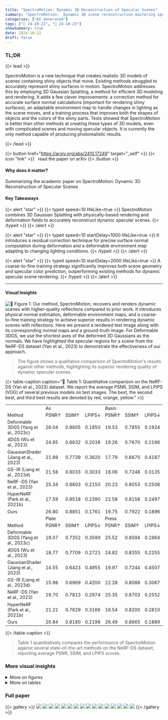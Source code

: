 ```yaml
---
title: "SpectroMotion: Dynamic 3D Reconstruction of Specular Scenes"
summary: "SpectroMotion:  Dynamic 3D scene reconstruction mastering specular surfaces, even in motion, using enhanced 3D Gaussian Splatting."
categories: ["AI Generated"]
tags: ["🔖 24-10-22", "🤗 24-10-23"]
showSummary: true
date: 2024-10-22
draft: false
---
```


### TL;DR


{{< lead >}}

SpectroMotion is a new technique that creates realistic 3D models of scenes containing shiny objects that move.  Existing methods struggled to accurately represent shiny surfaces in motion. SpectroMotion addresses this by employing 3D Gaussian Splatting, a method for efficient 3D modeling and rendering. It adds a few clever improvements: a correction method for accurate surface normal calculations (important for rendering shiny surfaces), an adaptable environment map to handle changes in lighting as the scene moves, and a training process that improves both the shapes of objects and the colors of the shiny parts.  Tests showed that SpectroMotion is better than other methods at creating these types of 3D models, even with complicated scenes and moving specular objects.  It is currently the only method capable of producing photorealistic results.

{{< /lead >}}


{{< button href="https://arxiv.org/abs/2410.17249" target="_self" >}}
{{< icon "link" >}} &nbsp; read the paper on arXiv
{{< /button >}}

#### Why does it matter?
Summarizing the academic paper on SpectroMotion: Dynamic 3D Reconstruction of Specular Scenes
#### Key Takeaways

{{< alert "star" >}}
{{< typeit speed=10 lifeLike=true >}} SpectroMotion combines 3D Gaussian Splatting with physically-based rendering and deformation fields to accurately reconstruct dynamic specular scenes. {{< /typeit >}}
{{< /alert >}}

{{< alert "star" >}}
{{< typeit speed=10 startDelay=1000 lifeLike=true >}} It introduces a residual correction technique for precise surface normal computation during deformation and a deformable environment map adapting to changing lighting conditions. {{< /typeit >}}
{{< /alert >}}

{{< alert "star" >}}
{{< typeit speed=10 startDelay=2000 lifeLike=true >}} A coarse-to-fine training strategy significantly improves both scene geometry and specular color prediction, outperforming existing methods for dynamic specular scene rendering. {{< /typeit >}}
{{< /alert >}}

------
#### Visual Insights



![](figures/figures_1_0.png "🔼 Figure 1: Our method, SpectroMotion, recovers and renders dynamic scenes with higher-quality reflections compared to prior work. It introduces physical normal estimation, deformable environment maps, and a coarse-to-fine training strategy to achieve superior results in rendering dynamic scenes with reflections. Here we present a rendered test image along with its corresponding normal maps and a ground-truth image. For Deformable 3DGS, we use the shortest axes of the deformed 3D Gaussians as the normals. We have highlighted the specular regions for a scene from the NeRF-DS dataset (Yan et al., 2023) to demonstrate the effectiveness of our approach.")

> The figure shows a qualitative comparison of SpectroMotion's results against other methods, highlighting its superior rendering quality of dynamic specular scenes.







{{< table-caption caption="🔽 Table 1: Quantitative comparison on the NeRF-DS (Yan et al., 2023) dataset. We report the average PSNR, SSIM, and LPIPS (VGG) of several previous models on test images. The best, the second best, and third best results are denoted by red, orange, yellow." >}}
<br><table id='1' style='font-size:14px'><tr><td></td><td colspan="3">As</td><td colspan="3">Basin</td><td colspan="3">Bell</td><td colspan="3">Cup</td></tr><tr><td>Method</td><td>PSNR↑</td><td>SSIM↑</td><td>LPIPS↓</td><td>PSNR↑</td><td>SSIM↑</td><td>LPIPS↓</td><td>PSNR↑</td><td>SSIM↑</td><td>LPIPS↓</td><td>PSNR↑</td><td>SSIM↑</td><td>LPIPS↓</td></tr><tr><td>Deformable 3DGS (Yang et al., 2023c)</td><td>26.04</td><td>0.8805</td><td>0.1850</td><td>19.53</td><td>0.7855</td><td>0.1924</td><td>23.96</td><td>0.7945</td><td>0.2767</td><td>24.49</td><td>0.8822</td><td>0.1658</td></tr><tr><td>4DGS (Wu et al., 2023)</td><td>24.85</td><td>0.8632</td><td>0.2038</td><td>19.26</td><td>0.7670</td><td>0.2196</td><td>22.86</td><td>0.8015</td><td>0.2061</td><td>23.82</td><td>0.8695</td><td>0.1792</td></tr><tr><td>GaussianShader (Jiang et al., 2023)</td><td>21.89</td><td>0.7739</td><td>0.3620</td><td>17.79</td><td>0.6670</td><td>0.4187</td><td>20.69</td><td>0.8169</td><td>0.3024</td><td>20.40</td><td>0.7437</td><td>0.3385</td></tr><tr><td>GS-IR (Liang et al., 2023d)</td><td>21.58</td><td>0.8033</td><td>0.3033</td><td>18.06</td><td>0.7248</td><td>0.3135</td><td>20.66</td><td>0.7829</td><td>0.2603</td><td>20.34</td><td>0.8193</td><td>0.2719</td></tr><tr><td>NeRF-DS (Yan et al., 2023)</td><td>25.34</td><td>0.8803</td><td>0.2150</td><td>20.23</td><td>0.8053</td><td>0.2508</td><td>22.57</td><td>0.7811</td><td>0.2921</td><td>24.51</td><td>0.8802</td><td>0.1707</td></tr><tr><td>HyperNeRF (Park et al., 2021b)</td><td>17.59</td><td>0.8518</td><td>0.2390</td><td>22.58</td><td>0.8156</td><td>0.2497</td><td>19.80</td><td>0.7650</td><td>0.2999</td><td>15.45</td><td>0.8295</td><td>0.2302</td></tr><tr><td>Ours</td><td>26.80</td><td>0.8851</td><td>0.1761</td><td>19.75</td><td>0.7922</td><td>0.1896</td><td>25.46</td><td>0.8497</td><td>0.1600</td><td>24.65</td><td>0.8879</td><td>0.1588</td></tr><tr><td></td><td colspan="3">Plate</td><td colspan="3">Press</td><td colspan="3">Sieve</td><td colspan="3">Mean</td></tr><tr><td>Method</td><td>PSNR↑</td><td>SSIM↑</td><td>LPIPS↓</td><td>PSNR↑</td><td>SSIM↑</td><td>LPIPS↓</td><td>PSNR↑</td><td>SSIM↑</td><td>LPIPS↓</td><td>PSNR↑</td><td>SSIM↑</td><td>LPIPS↓</td></tr><tr><td>Deformable 3DGS (Yang et al., 2023c)</td><td>19.07</td><td>0.7352</td><td>0.3599</td><td>25.52</td><td>0.8594</td><td>0.1964</td><td>25.37</td><td>0.8616</td><td>0.1643</td><td>23.43</td><td>0.8284</td><td>0.2201</td></tr><tr><td>4DGS (Wu et al., 2023)</td><td>18.77</td><td>0.7709</td><td>0.2721</td><td>24.82</td><td>0.8355</td><td>0.2255</td><td>25.16</td><td>0.8566</td><td>0.1745</td><td>22.79</td><td>0.8235</td><td>0.2115</td></tr><tr><td>GaussianShader (Jiang et al., 2023)</td><td>14.55</td><td>0.6423</td><td>0.4955</td><td>19.97</td><td>0.7244</td><td>0.4507</td><td>22.58</td><td>0.7862</td><td>0.3057</td><td>19.70</td><td>0.7363</td><td>0.3819</td></tr><tr><td>GS-IR (Liang et al., 2023d)</td><td>15.98</td><td>0.6969</td><td>0.4200</td><td>22.28</td><td>0.8088</td><td>0.3067</td><td>22.84</td><td>0.8212</td><td>0.2236</td><td>20.25</td><td>0.7796</td><td>0.2999</td></tr><tr><td>NeRF-DS (Yan et al., 2023)</td><td>19.70</td><td>0.7813</td><td>0.2974</td><td>25.35</td><td>0.8703</td><td>0.2552</td><td>24.99</td><td>0.8705</td><td>0.2001</td><td>23.24</td><td>0.8384</td><td>0.2402</td></tr><tr><td>HyperNeRF (Park et al., 2021b)</td><td>21.22</td><td>0.7829</td><td>0.3166</td><td>16.54</td><td>0.8200</td><td>0.2810</td><td>19.92</td><td>0.8521</td><td>0.2142</td><td>19.01</td><td>0.8167</td><td>0.2615</td></tr><tr><td>Ours</td><td>20.84</td><td>0.8180</td><td>0.2198</td><td>26.49</td><td>0.8665</td><td>0.1889</td><td>25.22</td><td>0.8712</td><td>0.1513</td><td>24.17</td><td>0.8529</td><td>0.1778</td></tr></table>{{< /table-caption >}}

> Table 1 quantitatively compares the performance of SpectroMotion against several state-of-the-art methods on the NeRF-DS dataset, reporting average PSNR, SSIM, and LPIPS scores.



### More visual insights

<details>
<summary>More on figures
</summary>


![](figures/figures_3_0.png "🔼 Figure 2: Method Overview. Our method stabilizes the scene geometry through three stages. In the static stage, we stabilize the geometry of the static scene by minimizing photometric loss Lcolor between vanilla 3DGS renders and ground truth images. The dynamic stage combines canonical 3D Gaussians G with a deformable Gaussian MLP to model dynamic scenes while simultaneously minimizing normal loss Lnormal between rendered normal map N¹ and gradient normal map from depth map D¹, thus further enhancing the overall scene geometry. Finally, the specular stage introduces a deformable reflection MLP to handle changing environment lighting, deforming reflection directions w to query a canonical environment map for specular color c. It is then combined with diffuse color ca (using zero-order spherical harmonics) and learnable specular tint Stint per 3D Gaussian to obtain the final color canal. This approach enables the modeling of dynamic specular scenes and high-quality novel view rendering.")

> The figure illustrates the three-stage approach of SpectroMotion for dynamic specular scene reconstruction, showing the process of stabilizing scene geometry, modeling dynamic scenes, and rendering specular reflections.


![](figures/figures_6_0.png "🔼 Figure 3: Normal estimation. (a) shows that flatter 3D Gaussians align better with scene surfaces, their shortest axis closely matching the surface normal. In contrast, less flat 3D Gaussians fit less accurately, with their shortest axis diverging from the surface normal. (b) shows that when the deformed 3D Gaussian becomes flatter (t = t1), normal residual Δn is rotated by R1 and scaled down by βt1/β, as flatter Gaussians require smaller normal residuals. Conversely, when the deformation results in a less flat shape (t = t2), Δn is rotated by R2 and amplified by βt2/β, requiring a larger correction to align the shortest axis with the surface normal. (c) shows how γk changes with ω (where ω = v/v for k = 1, k = 5, and k = 50. Larger ω indicates less flat Gaussians, while smaller ω represents flatter Gaussians. As k increases, γk decreases more steeply as ω rises. For k = 5, we observe a balanced behavior: γk approaches 1 for low ω and 0 for high ω, providing a nuanced penalty adjustment across different Gaussian shapes.")

> Figure 3 illustrates the proposed method for physical normal estimation of deformed 3D Gaussians, highlighting how the approach accounts for both changes in shape and rotation during deformation.


![](figures/figures_7_0.png "🔼 Figure 4: Qualitative comparison on the NeRF-DS (Yan et al., 2023) dataset.")

> Figure 4 shows a qualitative comparison of the proposed method against other state-of-the-art methods on the NeRF-DS dataset, highlighting the superior quality of specular reflections rendered by the proposed method.


![](figures/figures_9_0.png "🔼 Figure 1: Our method, SpectroMotion, recovers and renders dynamic scenes with higher-quality reflections compared to prior work. It introduces physical normal estimation, deformable environment maps, and a coarse-to-fine training strategy to achieve superior results in rendering dynamic scenes with reflections. Here we present a rendered test image along with its corresponding normal maps and a ground-truth image. For Deformable 3DGS, we use the shortest axes of the deformed 3D Gaussians as the normals. We have highlighted the specular regions for a scene from the NeRF-DS dataset (Yan et al., 2023) to demonstrate the effectiveness of our approach.")

> Figure 1 compares SpectroMotion's rendering of a dynamic specular scene against prior work, highlighting its improved reflection quality through physical normal estimation, deformable environment maps, and a coarse-to-fine training strategy.


![](figures/figures_9_1.png "🔼 Figure 1: Our method, SpectroMotion, recovers and renders dynamic scenes with higher-quality reflections compared to prior work. It introduces physical normal estimation, deformable environment maps, and a coarse-to-fine training strategy to achieve superior results in rendering dynamic scenes with reflections. Here we present a rendered test image along with its corresponding normal maps and a ground-truth image. For Deformable 3DGS, we use the shortest axes of the deformed 3D Gaussians as the normals. We have highlighted the specular regions for a scene from the NeRF-DS dataset (Yan et al., 2023) to demonstrate the effectiveness of our approach.")

> The figure shows a qualitative comparison of SpectroMotion with other methods on rendering a dynamic scene with specular reflections, highlighting its superior performance in recovering high-quality reflections.


![](figures/figures_10_0.png "🔼 Figure 7: Visualization our specular and diffuse color. Specular regions are emphasized while non-specular areas are dimmed to highlight the results of specular region color decomposition.")

> Figure 7 shows a comparison of ground truth images with our rendered test images, highlighting the specular and diffuse components separately.


![](figures/figures_10_1.png "🔼 Figure 1: Our method, SpectroMotion, recovers and renders dynamic scenes with higher-quality reflections compared to prior work. It introduces physical normal estimation, deformable environment maps, and a coarse-to-fine training strategy to achieve superior results in rendering dynamic scenes with reflections. Here we present a rendered test image along with its corresponding normal maps and a ground-truth image. For Deformable 3DGS, we use the shortest axes of the deformed 3D Gaussians as the normals. We have highlighted the specular regions for a scene from the NeRF-DS dataset (Yan et al., 2023) to demonstrate the effectiveness of our approach.")

> The figure shows a comparison of dynamic scene reconstruction results using SpectroMotion against existing methods, highlighting improved reflection quality.


![](figures/figures_10_2.png "🔼 Figure 1: Our method, SpectroMotion, recovers and renders dynamic scenes with higher-quality reflections compared to prior work. It introduces physical normal estimation, deformable environment maps, and a coarse-to-fine training strategy to achieve superior results in rendering dynamic scenes with reflections. Here we present a rendered test image along with its corresponding normal maps and a ground-truth image. For Deformable 3DGS, we use the shortest axes of the deformed 3D Gaussians as the normals. We have highlighted the specular regions for a scene from the NeRF-DS dataset (Yan et al., 2023) to demonstrate the effectiveness of our approach.")

> Figure 1 shows a comparison of SpectroMotion's dynamic scene reconstruction results against existing methods, highlighting improved specular reflection rendering quality.


![](figures/figures_10_3.png "🔼 Figure 9: Qualitative comparison of ablation study without different components.")

> Figure 9 shows a qualitative comparison of the full model against ablation studies removing the coarse-to-fine training strategy, normal loss, normal regularization, and the gamma function.


![](figures/figures_10_4.png "🔼 Figure 1: Our method, SpectroMotion, recovers and renders dynamic scenes with higher-quality reflections compared to prior work. It introduces physical normal estimation, deformable environment maps, and a coarse-to-fine training strategy to achieve superior results in rendering dynamic scenes with reflections. Here we present a rendered test image along with its corresponding normal maps and a ground-truth image. For Deformable 3DGS, we use the shortest axes of the deformed 3D Gaussians as the normals. We have highlighted the specular regions for a scene from the NeRF-DS dataset (Yan et al., 2023) to demonstrate the effectiveness of our approach.")

> Figure 1 is a comparison of the results of SpectroMotion against prior work on a dynamic specular scene, highlighting improvements in reflection quality and accuracy.


![](figures/figures_14_0.png "🔼 Figure 11: Architecture of the deformable Gaussian MLP")

> The figure shows the architecture of the deformable Gaussian MLP, which takes the Gaussian center and time as input and outputs the position, rotation, and scaling residuals.


![](figures/figures_14_1.png "🔼 Figure 12: Architecture of the deformable reflection MLP")

> The figure illustrates the architecture of the deformable reflection MLP, showing how positional encoding of reflection direction and time are processed through multiple fully connected layers to produce the deformed reflection residual.


![](figures/figures_15_0.png "🔼 Figure 1: Our method, SpectroMotion, recovers and renders dynamic scenes with higher-quality reflections compared to prior work. It introduces physical normal estimation, deformable environment maps, and a coarse-to-fine training strategy to achieve superior results in rendering dynamic scenes with reflections. Here we present a rendered test image along with its corresponding normal maps and a ground-truth image. For Deformable 3DGS, we use the shortest axes of the deformed 3D Gaussians as the normals. We have highlighted the specular regions for a scene from the NeRF-DS dataset (Yan et al., 2023) to demonstrate the effectiveness of our approach.")

> The figure compares the results of SpectroMotion to other methods on a dynamic specular scene, highlighting its superior reflection quality.


![](figures/figures_15_1.png "🔼 Figure 4: Qualitative comparison on the NeRF-DS Yan et al. (2023) dataset.")

> Figure 4 shows a qualitative comparison of several methods on the NeRF-DS dataset, highlighting the superior quality of reflections produced by SpectroMotion.


![](figures/figures_16_0.png "🔼 Figure 1: Our method, SpectroMotion, recovers and renders dynamic scenes with higher-quality reflections compared to prior work. It introduces physical normal estimation, deformable environment maps, and a coarse-to-fine training strategy to achieve superior results in rendering dynamic scenes with reflections. Here we present a rendered test image along with its corresponding normal maps and a ground-truth image. For Deformable 3DGS, we use the shortest axes of the deformed 3D Gaussians as the normals. We have highlighted the specular regions for a scene from the NeRF-DS dataset (Yan et al., 2023) to demonstrate the effectiveness of our approach.")

> Figure 1 shows a comparison of SpectroMotion's rendering of a dynamic specular scene against several other methods, highlighting its superior quality of reflections.


![](figures/figures_16_1.png "🔼 Figure 1: Our method, SpectroMotion, recovers and renders dynamic scenes with higher-quality reflections compared to prior work. It introduces physical normal estimation, deformable environment maps, and a coarse-to-fine training strategy to achieve superior results in rendering dynamic scenes with reflections. Here we present a rendered test image along with its corresponding normal maps and a ground-truth image. For Deformable 3DGS, we use the shortest axes of the deformed 3D Gaussians as the normals. We have highlighted the specular regions for a scene from the NeRF-DS dataset (Yan et al., 2023) to demonstrate the effectiveness of our approach.")

> The figure shows a comparison of SpectroMotion's results against other methods, highlighting the improved quality of reflections rendered by SpectroMotion in a dynamic specular scene.


</details>




<details>
<summary>More on tables
</summary>


{{< table-caption caption="🔽 Table 2: Quantitative comparison on the NeRF-DS (Yan et al., 2023) dataset with our labeled dynamic specular masks. We report PSNR, SSIM, and LPIPS (VGG) of previous methods on dynamic specular objects using the dynamic specular objects mask generated by Track Anything (Yang et al., 2023a). The best, the second best, and third best results are denoted by red, orange, yellow." >}}
<br><table id='2' style='font-size:14px'><tr><td></td><td colspan="3">As</td><td colspan="3">Basin</td><td colspan="3">Bell</td><td colspan="3">Cup</td></tr><tr><td>Method</td><td>PSNR↑</td><td>SSIM↑</td><td>LPIPS↓</td><td>PSNR↑</td><td>SSIM↑</td><td>LPIPS↓</td><td>PSNR↑</td><td>SSIM↑</td><td>LPIPS↓</td><td>PSNR↑</td><td>SSIM↑</td><td>LPIPS↓</td></tr><tr><td>Deformable 3DGS (Yang et al., 2023c)</td><td>24.14</td><td>0.7432</td><td>0.2957</td><td>17.45</td><td>0.5530</td><td>0.3138</td><td>19.42</td><td>0.5516</td><td>0.2940</td><td>20.10</td><td>0.5446</td><td>0.3312</td></tr><tr><td>4DGS (Wu et al., 2023)</td><td>22.70</td><td>0.6993</td><td>0.3517</td><td>16.61</td><td>0.4797</td><td>0.4084</td><td>14.64</td><td>0.2596</td><td>0.4467</td><td>18.90</td><td>0.4132</td><td>0.4032</td></tr><tr><td>GaussianShader (Jiang et al., 2023)</td><td>19.27</td><td>0.5652</td><td>0.5232</td><td>15.71</td><td>0.4163</td><td>0.5941</td><td>12.10</td><td>0.1676</td><td>0.6764</td><td>14.90</td><td>0.3634</td><td>0.6146</td></tr><tr><td>GS-IR (Liang et al., 2023d)</td><td>19.32</td><td>0.5857</td><td>0.4782</td><td>15.21</td><td>0.4009</td><td>0.5644</td><td>12.09</td><td>0.1757</td><td>0.6722</td><td>14.80</td><td>0.3445</td><td>0.6046</td></tr><tr><td>NeRF-DS (Yan et al., 2023)</td><td>23.67</td><td>0.7478</td><td>0.3635</td><td>17.98</td><td>0.5537</td><td>0.4211</td><td>14.73</td><td>0.2439</td><td>0.5931</td><td>19.95</td><td>0.5079</td><td>0.3494</td></tr><tr><td>HyperNeRF (Park et al., 2021b)</td><td>17.37</td><td>0.6934</td><td>0.3834</td><td>18.75</td><td>0.5671</td><td>0.4125</td><td>13.93</td><td>0.2292</td><td>0.6051</td><td>15.07</td><td>0.4860</td><td>0.4183</td></tr><tr><td>Ours</td><td>24.51</td><td>0.7534</td><td>0.2896</td><td>17.71</td><td>0.5675</td><td>0.3048</td><td>19.60</td><td>0.5680</td><td>0.2862</td><td>20.28</td><td>0.5473</td><td>0.3176</td></tr><tr><td></td><td colspan="3">Plate</td><td colspan="3">Press</td><td colspan="3">Sieve</td><td colspan="3">Mean</td></tr><tr><td>Method</td><td>PSNR↑</td><td>SSIM↑</td><td>LPIPS↓</td><td>PSNR↑</td><td>SSIM↑</td><td>LPIPS↓</td><td>PSNR↑</td><td>SSIM↑</td><td>LPIPS↓</td><td>PSNR↑</td><td>SSIM↑</td><td>LPIPS↓</td></tr><tr><td>Deformable 3DGS (Yang et al., 2023c)</td><td>16.12</td><td>0.5192</td><td>0.3544</td><td>19.64</td><td>0.6384</td><td>0.3268</td><td>20.74</td><td>0.5283</td><td>0.3109</td><td>19.66</td><td>0.5826</td><td>0.3181</td></tr><tr><td>4DGS (Wu et al., 2023)</td><td>13.93</td><td>0.4095</td><td>0.4229</td><td>20.17</td><td>0.5434</td><td>0.4339</td><td>19.70</td><td>0.4498</td><td>0.3879</td><td>18.09</td><td>0.4649</td><td>0.4078</td></tr><tr><td>GaussianShader (Jiang et al., 2023)</td><td>9.87</td><td>0.2992</td><td>0.6812</td><td>16.84</td><td>0.4408</td><td>0.6093</td><td>16.19</td><td>0.3241</td><td>0.5862</td><td>14.98</td><td>0.3681</td><td>0.6121</td></tr><tr><td>GS-IR (Liang et al., 2023d)</td><td>11.09</td><td>0.3254</td><td>0.6270</td><td>16.43</td><td>0.4083</td><td>0.5776</td><td>16.42</td><td>0.3339</td><td>0.5749</td><td>15.05</td><td>0.3678</td><td>0.5856</td></tr><tr><td>NeRF-DS (Yan et al., 2023)</td><td>14.80</td><td>0.4518</td><td>0.3987</td><td>19.77</td><td>0.5835</td><td>0.5035</td><td>20.28</td><td>0.5173</td><td>0.4067</td><td>18.74</td><td>0.5151</td><td>0.4337</td></tr><tr><td>HyperNeRF (Park et al., 2021b)</td><td>16.03</td><td>0.4629</td><td>0.3775</td><td>14.10</td><td>0.5365</td><td>0.5023</td><td>18.39</td><td>0.5296</td><td>0.3949</td><td>16.23</td><td>0.5007</td><td>0.4420</td></tr><tr><td>Ours</td><td>16.53</td><td>0.5369</td><td>0.3041</td><td>21.70</td><td>0.6630</td><td>0.3252</td><td>20.36</td><td>0.5089</td><td>0.3190</td><td>20.10</td><td>0.5921</td><td>0.3066</td></tr></table>{{< /table-caption >}}

> Table 2 quantitatively compares the performance of several methods on the NeRF-DS dataset, specifically focusing on dynamic specular objects, using PSNR, SSIM, and LPIPS metrics.


{{< table-caption caption="🔽 Table 3: Quantitative comparison on the HyperNeRF (Park et al., 2021b) dataset. We report the average PSNR, SSIM, and LPIPS (VGG) of several previous models. The best, the second best, and third best results are denoted by red, orange, yellow." >}}
<br><table id='1' style='font-size:14px'><tr><td></td><td colspan="3">Broom</td><td colspan="3">3D printer</td><td colspan="3">Chicken</td><td colspan="3">Peel Banana</td><td colspan="3">Mean</td></tr><tr><td>Method</td><td>PSNR↑</td><td>SSIM↑</td><td>LPIPS↓</td><td>PSNR↑</td><td>SSIM↑</td><td>LPIPS↓</td><td>PSNR↑</td><td>SSIM↑</td><td>LPIPS↓</td><td>PSNR↑</td><td>SSIM↑</td><td>LPIPS↓</td><td>PSNR↑</td><td>SSIM↑</td><td>LPIPS↓</td></tr><tr><td>Deformable 3DGS (Yang et al., 2023c)</td><td>22.35</td><td>0.4952</td><td>0.5148</td><td>21.47</td><td>0.6921</td><td>0.2147</td><td>23.55</td><td>0.6747</td><td>0.2334</td><td>21.28</td><td>0.5302</td><td>0.4472</td><td>22.16</td><td>0.5981</td><td>0.3525</td></tr><tr><td>4DGS (Wu et al., 2023)</td><td>21.21</td><td>0.3555</td><td>0.5669</td><td>21.90</td><td>0.6993</td><td>0.3198</td><td>28.69</td><td>0.8143</td><td>0.2772</td><td>27.77</td><td>0.8431</td><td>0.2049</td><td>24.89</td><td>0.6781</td><td>0.3422</td></tr><tr><td>GaussianShader (Jiang et al., 2023)</td><td>17.21</td><td>0.2263</td><td>0.5812</td><td>17.31</td><td>0.5926</td><td>0.5054</td><td>19.70</td><td>0.6520</td><td>0.5004</td><td>19.99</td><td>0.7097</td><td>0.3308</td><td>18.55</td><td>0.5452</td><td>0.4795</td></tr><tr><td>GS-IR (Liang et al., 2023d)</td><td>20.46</td><td>0.3420</td><td>0.5229</td><td>18.24</td><td>0.5745</td><td>0.5204</td><td>20.64</td><td>0.6592</td><td>0.4536</td><td>20.15</td><td>0.7159</td><td>0.3021</td><td>19.87</td><td>0.5729</td><td>0.4498</td></tr><tr><td>NeRF-DS (Yan et al., 2023)</td><td>22.37</td><td>0.4371</td><td>0.5694</td><td>22.16</td><td>0.6973</td><td>0.3134</td><td>27.32</td><td>0.7949</td><td>0.3139</td><td>22.75</td><td>0.6328</td><td>0.3919</td><td>23.65</td><td>0.6405</td><td>0.3972</td></tr><tr><td>HyperNeRF (Park et al., 2021b)</td><td>20.72</td><td>0.4276</td><td>0.5773</td><td>21.94</td><td>0.7003</td><td>0.3090</td><td>27.40</td><td>0.8013</td><td>0.3052</td><td>22.36</td><td>0.6257</td><td>0.3956</td><td>23.11</td><td>0.6387</td><td>0.3968</td></tr><tr><td>Ours</td><td>22.04</td><td>0.5145</td><td>0.4494</td><td>19.96</td><td>0.6444</td><td>0.2397</td><td>22.20</td><td>0.6203</td><td>0.1970</td><td>27.34</td><td>0.8895</td><td>0.1290</td><td>22.89</td><td>0.6672</td><td>0.2538</td></tr></table>{{< /table-caption >}}

> Table 3 quantitatively compares the performance of several methods on the HyperNeRF dataset using PSNR, SSIM, and LPIPS metrics.


</details>


### Full paper

{{< gallery >}}
<img src="paper_images/1.png" class="grid-w50 md:grid-w33 xl:grid-w25" />
<img src="paper_images/2.png" class="grid-w50 md:grid-w33 xl:grid-w25" />
<img src="paper_images/3.png" class="grid-w50 md:grid-w33 xl:grid-w25" />
<img src="paper_images/4.png" class="grid-w50 md:grid-w33 xl:grid-w25" />
<img src="paper_images/5.png" class="grid-w50 md:grid-w33 xl:grid-w25" />
<img src="paper_images/6.png" class="grid-w50 md:grid-w33 xl:grid-w25" />
<img src="paper_images/7.png" class="grid-w50 md:grid-w33 xl:grid-w25" />
<img src="paper_images/8.png" class="grid-w50 md:grid-w33 xl:grid-w25" />
<img src="paper_images/9.png" class="grid-w50 md:grid-w33 xl:grid-w25" />
<img src="paper_images/10.png" class="grid-w50 md:grid-w33 xl:grid-w25" />
<img src="paper_images/11.png" class="grid-w50 md:grid-w33 xl:grid-w25" />
<img src="paper_images/12.png" class="grid-w50 md:grid-w33 xl:grid-w25" />
<img src="paper_images/13.png" class="grid-w50 md:grid-w33 xl:grid-w25" />
<img src="paper_images/14.png" class="grid-w50 md:grid-w33 xl:grid-w25" />
<img src="paper_images/15.png" class="grid-w50 md:grid-w33 xl:grid-w25" />
<img src="paper_images/16.png" class="grid-w50 md:grid-w33 xl:grid-w25" />
{{< /gallery >}}